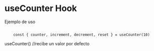# useCounter Hook

Ejemplo de uso

```

    const { counter, increment, decrement, reset } = useCounter(10)
```

useCounter() //recibe un valor por defecto
